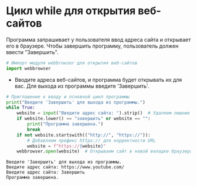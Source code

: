 # Цикл while для открытия веб-сайтов

Программа запрашивает у пользователя ввод адреса сайта и открывает его в браузере. Чтобы завершить программу, пользователь должен ввести "Завершить".


```python
# Импорт модуля webbrowser для открытия веб-сайтов
import webbrowser
```

- Вводите адреса веб-сайтов, и программа будет открывать их для вас. Для выхода из программы введите 'Завершить'.


```python
# Приглашение к вводу и основной цикл программы
print("Введите 'Завершить' для выхода из программы.")
while True:
    website = input("Введите адрес сайта: ").strip()  # Удаляем лишние пробелы
    if website.lower() == "завершить" or website == "":
        print("Программа завершена.")
        break
    if not website.startswith(("http://", "https://")):
        # Добавляем префикс https:// для корректности URL
        website = f"https://{website}"
    webbrowser.open(website)  # Открываем сайт в новой вкладке браузера
```

    Введите 'Завершить' для выхода из программы.
    Введите адрес сайта: https://www.youtube.com/
    Введите адрес сайта: Завершить
    Программа завершена.
    
